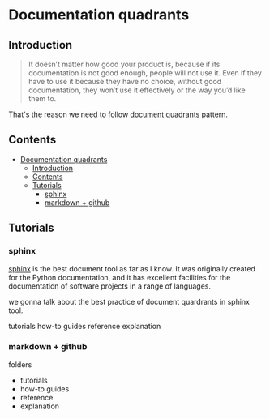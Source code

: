 # Documentation quadrants

## Introduction

> It doesn’t matter how good your product is, because if its documentation is not good enough, people will not use it. Even if they have to use it because they have no choice, without good documentation, they won’t use it effectively or the way you’d like them to.

That's the reason we need to follow [document quadrants](https://documentation.divio.com/introduction/) pattern.

## Contents

- [Documentation quadrants](#documentation-quadrants)
  - [Introduction](#introduction)
  - [Contents](#contents)
  - [Tutorials](#tutorials)
    - [sphinx](#sphinx)
    - [markdown + github](#markdown--github)

## Tutorials

### sphinx

[sphinx](https://www.sphinx-doc.org/en/master/) is the best document tool as far as I know. It was originally created for the Python documentation, and it has excellent facilities for the documentation of software projects in a range of languages.

we gonna talk about the best practice of document quardrants in sphinx tool. 

tutorials
how-to guides
reference
explanation
    
### markdown + github

folders
  * tutorials
  * how-to guides
  * reference
  * explanation
